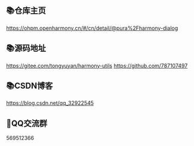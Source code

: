 
## 📚仓库主页
https://ohpm.openharmony.cn/#/cn/detail/@pura%2Fharmony-dialog

## 📚源码地址
https://gitee.com/tongyuyan/harmony-utils
https://github.com/787107497

## 📚CSDN博客
https://blog.csdn.net/qq_32922545

## 💖QQ交流群
569512366

